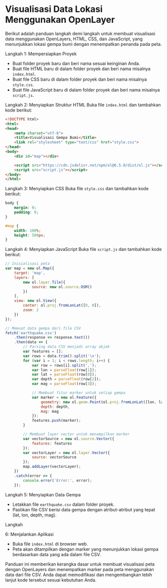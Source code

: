 # Visualisasi Data Lokasi Menggunakan OpenLayer

Berikut adalah panduan langkah demi langkah untuk membuat visualisasi data menggunakan OpenLayers, HTML, CSS, dan JavaScript, yang menunjukkan lokasi gempa bumi dengan menempatkan penanda pada peta.

Langkah 1: Mempersiapkan Proyek
- Buat folder proyek baru dan beri nama sesuai keinginan Anda.
- Buat file HTML baru di dalam folder proyek dan beri nama misalnya `index.html`.
- Buat file CSS baru di dalam folder proyek dan beri nama misalnya `style.css`.
- Buat file JavaScript baru di dalam folder proyek dan beri nama misalnya `script.js`.

Langkah 2: Menyiapkan Struktur HTML
Buka file `index.html` dan tambahkan kode berikut:

```html
<!DOCTYPE html>
<html>
<head>
    <meta charset="utf-8">
    <title>Visualisasi Gempa Bumi</title>
    <link rel="stylesheet" type="text/css" href="style.css">
</head>
<body>
    <div id="map"></div>

    <script src="https://cdn.jsdelivr.net/npm/ol@6.5.0/dist/ol.js"></script>
    <script src="script.js"></script>
</body>
</html>
```

Langkah 3: Menyiapkan CSS
Buka file `style.css` dan tambahkan kode berikut:

```css
body {
    margin: 0;
    padding: 0;
}

#map {
    width: 100%;
    height: 500px;
}
```

Langkah 4: Menyiapkan JavaScript
Buka file `script.js` dan tambahkan kode berikut:

```javascript
// Inisialisasi peta
var map = new ol.Map({
    target: 'map',
    layers: [
        new ol.layer.Tile({
            source: new ol.source.OSM()
        })
    ],
    view: new ol.View({
        center: ol.proj.fromLonLat([0, 0]),
        zoom: 2
    })
});

// Memuat data gempa dari file CSV
fetch('earthquake.csv')
    .then(response => response.text())
    .then(data => {
        // Parsing data CSV menjadi array objek
        var features = [];
        var rows = data.trim().split('\n');
        for (var i = 1; i < rows.length; i++) {
            var row = rows[i].split(',');
            var lon = parseFloat(row[1]);
            var lat = parseFloat(row[0]);
            var depth = parseFloat(row[2]);
            var mag = parseFloat(row[3]);

            // Membuat fitur marker untuk setiap gempa
            var marker = new ol.Feature({
                geometry: new ol.geom.Point(ol.proj.fromLonLat([lon, lat])),
                depth: depth,
                mag: mag
            });
            features.push(marker);
        }

        // Membuat layer vector untuk menampilkan marker
        var vectorSource = new ol.source.Vector({
            features: features
        });
        var vectorLayer = new ol.layer.Vector({
            source: vectorSource
        });
        map.addLayer(vectorLayer);
    })
    .catch(error => {
        console.error('Error:', error);
    });
```

Langkah 5: Menyiapkan Data Gempa
- Letakkan file `earthquake.csv` dalam folder proyek.
- Pastikan file CSV berisi data gempa dengan atribut-atribut yang tepat (lat, lon, depth, mag).

Langkah 

6: Menjalankan Aplikasi
- Buka file `index.html` di browser web.
- Peta akan ditampilkan dengan marker yang menunjukkan lokasi gempa berdasarkan data yang ada dalam file CSV.

Panduan ini memberikan kerangka dasar untuk membuat visualisasi peta dengan OpenLayers dan menempatkan marker pada peta menggunakan data dari file CSV. Anda dapat memodifikasi dan mengembangkan lebih lanjut kode tersebut sesuai kebutuhan Anda.
